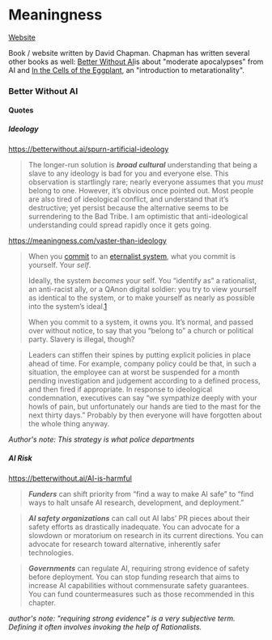 # Meaningness

[Website](https://meaningness.com/)

Book / website written by David Chapman. Chapman has written several other books as well: [Better Without AI](https://betterwithout.ai/)is about "moderate apocalypses" from AI and [In the Cells of the Eggplant](https://metarationality.com/), an "introduction to metarationality".


### Better Without AI

#### Quotes

##### Ideology

https://betterwithout.ai/spurn-artificial-ideology

>The longer-run solution is **_broad cultural_** understanding that being a slave to any ideology is bad for you and everyone else. This observation is startlingly rare; nearly everyone assumes that you _must_ belong to one. However, it’s obvious once pointed out. Most people are also tired of ideological conflict, and understand that it’s destructive; yet persist because the alternative seems to be surrendering to the Bad Tribe. I am optimistic that anti-ideological understanding could spread rapidly once it gets going.

https://meaningness.com/vaster-than-ideology

> When you [commit](https://meaningness.com/relationships-with-stances#committing "Committing to a stance means resolving to adopt it consistently, whenever the dimension of meaningness it addresses comes up. [Click for details.]") to an [eternalist system](https://meaningness.com/eternalist-systems), what you commit is yourself. Your _self_.
> 
>Ideally, the system _becomes_ your self. You “identify as” a rationalist, an anti-racist ally, or a QAnon digital soldier: you try to view yourself as identical to the system, or to make yourself as nearly as possible into the system’s ideal.[1](https://meaningness.com/vaster-than-ideology#fn_you "This page uses the grammatically indefinite “you” throughout to refer to the protagonist. If it seems accusatory at times, please do not take it personally. Nearly every failing I ascribe to “you” is part of my personal experience. The others are observations of patterns commonly seen in others—from close friends to anonymous online essayists.")
>
>When you commit to a system, it owns you. It’s normal, and passed over without notice, to say that you “belong to” a church or political party. Slavery is illegal, though?


>Leaders can stiffen their spines by putting explicit policies in place ahead of time. For example, company policy could be that, in such a situation, the employee can at worst be suspended for a month pending investigation and judgement according to a defined process, and then fired if appropriate. In response to ideological condemnation, executives can say “we sympathize deeply with your howls of pain, but unfortunately our hands are tied to the mast for the next thirty days.” Probably by then everyone will have forgotten about the whole thing anyway.

_Author's note: This strategy is what police departments_

##### AI Risk

https://betterwithout.ai/AI-is-harmful


> **_Funders_** can shift priority from “find a way to make AI safe” to “find ways to halt unsafe AI research, development, and deployment.”

>**_AI safety organizations_** can call out AI labs’ PR pieces about their safety efforts as drastically inadequate. You can advocate for a slowdown or moratorium on research in its current directions. You can advocate for research toward alternative, inherently safer technologies.


>**_Governments_** can regulate AI, requiring strong evidence of safety before deployment. You can stop funding research that aims to increase AI capabilities without commensurate safety guarantees. You can fund countermeasures such as those recommended in this chapter.

_author's note: "requiring strong evidence" is a very subjective term. Defining it often involves invoking the help of Rationalists._